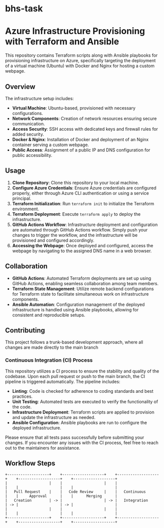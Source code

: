 # bhs-task

# Azure Infrastructure Provisioning with Terraform and Ansible

This repository contains Terraform scripts along with Ansible playbooks for provisioning infrastructure on Azure, specifically targeting the deployment of a virtual machine (Ubuntu) with Docker and Nginx for hosting a custom webpage.

## Overview

The infrastructure setup includes:

- **Virtual Machine**: Ubuntu-based, provisioned with necessary configurations.
- **Network Components**: Creation of network resources ensuring secure communication.
- **Access Security**: SSH access with dedicated keys and firewall rules for added security.
- **Docker & Nginx**: Installation of Docker and deployment of an Nginx container serving a custom webpage.
- **Public Access**: Assignment of a public IP and DNS configuration for public accessibility.

## Usage

1. **Clone Repository**: Clone this repository to your local machine.
2. **Configure Azure Credentials**: Ensure Azure credentials are configured properly, either through Azure CLI authentication or using a service principal.
3. **Terraform Initialization**: Run `terraform init` to initialize the Terraform environment.
4. **Terraform Deployment**: Execute `terraform apply` to deploy the infrastructure.
5. **GitHub Actions Workflow**: Infrastructure deployment and configuration are automated through GitHub Actions workflow. Simply push your changes to trigger the workflow, and the infrastructure will be provisioned and configured accordingly.
6. **Accessing the Webpage**: Once deployed and configured, access the webpage by navigating to the assigned DNS name in a web browser.

## Collaboration

- **GitHub Actions**: Automated Terraform deployments are set up using GitHub Actions, enabling seamless collaboration among team members.
- **Terraform State Management**: Utilize remote backend configurations for Terraform state to facilitate simultaneous work on infrastructure components.
- **Ansible Automation**: Configuration management of the deployed infrastructure is handled using Ansible playbooks, allowing for consistent and reproducible setups.

## Contributing

This project follows a trunk-based development approach, where all changes are made directly to the main branch

### Continuous Integration (CI) Process

This repository utilizes a CI process to ensure the stability and quality of the codebase. Upon each pull request or push to the main branch, the CI pipeline is triggered automatically. The pipeline includes:

- **Linting**: Code is checked for adherence to coding standards and best practices.
- **Unit Testing**: Automated tests are executed to verify the functionality of the code.
- **Infrastructure Deployment**: Terraform scripts are applied to provision and update the infrastructure as needed.
- **Ansible Configuration**: Ansible playbooks are run to configure the deployed infrastructure.

Please ensure that all tests pass successfully before submitting your changes. If you encounter any issues with the CI process, feel free to reach out to the maintainers for assistance.


## Workflow Steps

```plaintext
+-------------------+    +-------------------+    +-------------------+    +-------------------+    +-------------------+
|                   |    |                   |    |                   |    |                   |    |                   |
|   Pull Request    |    |   Code Review     |    |   Continuous      |    |     Approval      |    |      Merging      |
|   Creation        | -> |                   | -> |   Integration     | -> |                   | -> |                   |
|                   |    |                   |    |                   |    |                   |    |                   |
+-------------------+    +-------------------+    +-------------------+    +-------------------+    +-------------------+


